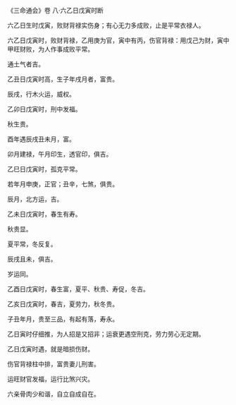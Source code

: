 《三命通会》卷 八·六乙日戊寅时断

六乙日生时戊寅，败财背禄实伤身；有心无力多成败，止是平常衣禄人。

六乙日戊寅时，败财背禄，乙用庚为官，寅中有丙，伤官背禄：用戊己为财，寅中甲旺财败，为人作事成败平常。

通土气者吉。

乙丑日戊寅时高，生子年戌月者，富贵。

辰戌，行木火运，威权。

乙卯日戊寅时，刑中发福。

秋生贵。

酉年遇辰戌丑未月，富。

卯月建禄，午月印生，透官印，俱吉。

乙巳日戊寅时，孤克平常。

若年月申庚，正官；丑辛，七煞，俱贵。

辰月，北方运，吉。

乙未日戊寅时，春生有寿。

秋贵显。

夏平常，冬反复。

辰戌且未，俱吉。

岁运同。

乙酉日戊寅时，春生富，夏平、秋贵、寿促，冬吉。

乙亥日戊寅时，春吉，夏劳力，秋冬贵。

子丑年月，贵至三品，有起有落，寿永。

乙日寅时仔细推，为人招是又招非；运衰更遇空刑克，劳力劳心无定期。

乙日戊寅时遇，就是暗损伤财。

伤官背禄柱中排，富贵妻儿刑害。

运旺财官发福，运行比煞兴灾。

六亲骨肉少和谐，自立自成自在。

